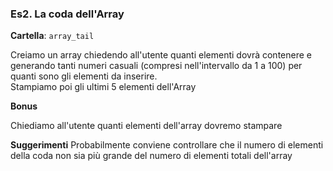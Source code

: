 ### Es2. La coda dell'Array
**Cartella**: `array_tail`

Creiamo un array chiedendo all'utente quanti elementi dovrà contenere e generando tanti numeri casuali (compresi nell'intervallo da 1 a 100) per quanti sono gli elementi da inserire. <br>
Stampiamo poi gli ultimi 5 elementi dell'Array

**Bonus**

Chiediamo all'utente quanti elementi dell'array dovremo stampare

**Suggerimenti**
Probabilmente conviene controllare che il numero di elementi della coda non sia più grande del numero di elementi totali dell'array